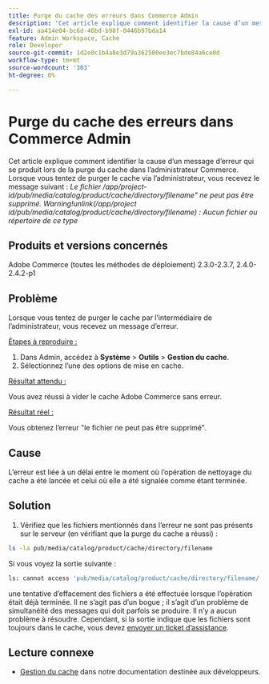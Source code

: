 ```yaml
---
title: Purge du cache des erreurs dans Commerce Admin
description: 'Cet article explique comment identifier la cause d’un message d’erreur qui se produit lors de la purge du cache dans l’administrateur Commerce. Lorsque vous tentez de purger le cache via l’administrateur, vous recevez le message suivant :'
exl-id: aa414e04-bc6d-46bd-b98f-0446b97bda14
feature: Admin Workspace, Cache
role: Developer
source-git-commit: 1d2e0c1b4a8e3d79a362500ee3ec7bde84a6ce0d
workflow-type: tm+mt
source-wordcount: '303'
ht-degree: 0%

---
```


# Purge du cache des erreurs dans Commerce Admin

Cet article explique comment identifier la cause d’un message d’erreur qui se produit lors de la purge du cache dans l’administrateur Commerce. Lorsque vous tentez de purger le cache via l’administrateur, vous recevez le message suivant :
*Le fichier /app/project-id/pub/media/catalog/product/cache/directory/filename&quot; ne peut pas être supprimé. Warning!unlink(/app/project id/pub/media/catalog/product/cache/directory/filename) : Aucun fichier ou répertoire de ce type*

## Produits et versions concernés

Adobe Commerce (toutes les méthodes de déploiement) 2.3.0-2.3.7, 2.4.0-2.4.2-p1

## Problème

Lorsque vous tentez de purger le cache par l’intermédiaire de l’administrateur, vous recevez un message d’erreur.

<u>Étapes à reproduire :</u>

1. Dans Admin, accédez à **Système** > **Outils** > **Gestion du cache**.
1. Sélectionnez l’une des options de mise en cache.

<u>Résultat attendu :</u>

Vous avez réussi à vider le cache Adobe Commerce sans erreur.

<u>Résultat réel :</u>

Vous obtenez l’erreur &quot;le fichier ne peut pas être supprimé&quot;.

## Cause

L’erreur est liée à un délai entre le moment où l’opération de nettoyage du cache a été lancée et celui où elle a été signalée comme étant terminée.

## Solution

1. Vérifiez que les fichiers mentionnés dans l’erreur ne sont pas présents sur le serveur (en vérifiant que la purge du cache a réussi) :

```bash
ls -la pub/media/catalog/product/cache/directory/filename
```

Si vous voyez la sortie suivante :

```bash
ls: cannot access 'pub/media/catalog/product/cache/directory/filename/': No such file or directory
```

une tentative d’effacement des fichiers a été effectuée lorsque l’opération était déjà terminée. Il ne s’agit pas d’un bogue ; il s’agit d’un problème de simultanéité des messages qui doit parfois se produire. Il n’y a aucun problème à résoudre.
Cependant, si la sortie indique que les fichiers sont toujours dans le cache, vous devez [envoyer un ticket d’assistance](/help/help-center-guide/help-center/magento-help-center-user-guide.md#submit-ticket).

## Lecture connexe

* [Gestion du cache](https://docs.magento.com/user-guide/system/cache-management.html) dans notre documentation destinée aux développeurs.
